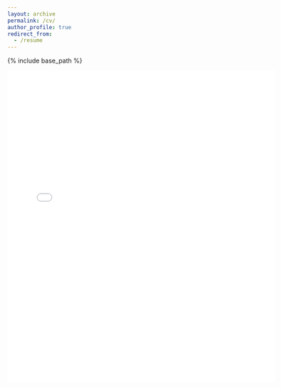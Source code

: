 ```yaml
---
layout: archive
permalink: /cv/
author_profile: true
redirect_from:
  - /resume
---
```


{% include base_path %}

<embed src="{{ site.baseurl }}/files/CV_2024May.pdf" width="600" height="700" type='application/pdf'> 
